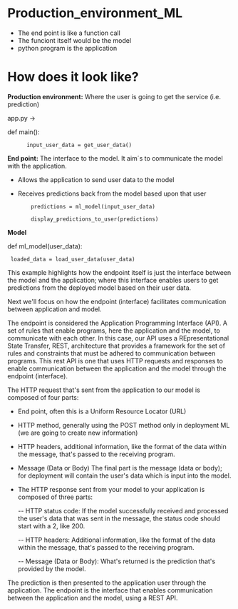 # Production_environment_ML

- The end point is like a function call
- The funciont itself would be the model
- python program is the application

# How does it look like?

**Production environment:** Where the user is going to get the service (i.e. prediction) 

app.py -> 

def main():
          
          input_user_data = get_user_data()

**End point:** The interface to the model. It aim´s to communicate the model with the application.

- Allows the application to send user data to the model

- Receives predictions back from the model based upon that user

          predictions = ml_model(input_user_data)
          
          display_predictions_to_user(predictions)


**Model**

def ml_model(user_data):
     
     loaded_data = load_user_data(user_data)
     
This example highlights how the endpoint itself is just the interface between the model and the application; where this interface enables users to get predictions from the deployed model based on their user data.

Next we'll focus on how the endpoint (interface) facilitates communication between application and model.

The endpoint is considered the Application Programming Interface (API). A set of rules that enable programs, here the application and the model, to communicate with each other.
In this case, our API uses a REpresentational State Transfer, REST, architecture that provides a framework for the set of rules and constraints that must be adhered to communication between programs.
This rest API is one that uses HTTP requests and responses to enable communication between the application and the model through the endpoint (interface).

The HTTP request that's sent from the application to our model is composed of four parts: 

- End point, often this is a Uniform Resource Locator (URL)

- HTTP method, generally using the POST method only in deployment ML (we are going to create new information)

- HTTP headers, additional information, like the format of the data within the message, that's passed to the receiving program.

- Message (Data or Body) The final part is the message (data or body); for deployment will contain the user's data which is input into the model.

- The HTTP response sent from your model to your application is composed of three parts: 

  -- HTTP status code: If the model successfully received and processed the user's data that was sent in the message, the status code should start with a 2, like 200.
  
  -- HTTP headers: Additional information, like the format of the data within the message, that's passed to the receiving program.
  
  -- Message (Data or Body): What's returned is the prediction that's provided by the model.
  
 The prediction is then presented to the application user through the application. The endpoint is the interface that enables communication between the application and the model, using a REST API.
 
